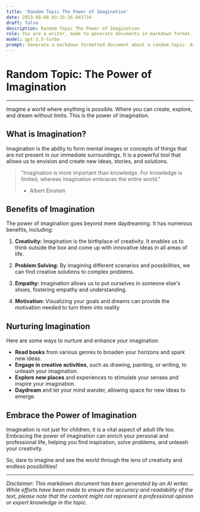 ```yaml
---
title: 'Random Topic The Power of Imagination'
date: 2023-08-08 03:15:16.841734
draft: false
description: Random Topic The Power of Imagination
role: You are a writer, made to generate documents in markdown format. It is very important that all of the documents you generate are in valid markdown format.
model: gpt-3.5-turbo
prompt: Generate a markdown formatted document about a random topic. At the bottom, include a disclaimer explaining that the document was generated by you. The first line of the document should be the title. Make sure that the entire document is in proper markdown format, using a mix of various tags to make the document visually appealing.
---
```


# Random Topic: The Power of Imagination

---

Imagine a world where anything is possible. Where you can create, explore, and dream without limits. This is the power of imagination.

## What is Imagination?

Imagination is the ability to form mental images or concepts of things that are not present in our immediate surroundings. It is a powerful tool that allows us to envision and create new ideas, stories, and solutions.

> "Imagination is more important than knowledge. For knowledge is limited, whereas imagination embraces the entire world."
> - Albert Einstein

## Benefits of Imagination

The power of imagination goes beyond mere daydreaming. It has numerous benefits, including:

1. **Creativity:** Imagination is the birthplace of creativity. It enables us to think outside the box and come up with innovative ideas in all areas of life.

2. **Problem Solving:** By imagining different scenarios and possibilities, we can find creative solutions to complex problems.

3. **Empathy:** Imagination allows us to put ourselves in someone else's shoes, fostering empathy and understanding.

4. **Motivation:** Visualizing your goals and dreams can provide the motivation needed to turn them into reality.

## Nurturing Imagination

Here are some ways to nurture and enhance your imagination:

- **Read books** from various genres to broaden your horizons and spark new ideas.
- **Engage in creative activities**, such as drawing, painting, or writing, to unleash your imagination.
- **Explore new places** and experiences to stimulate your senses and inspire your imagination.
- **Daydream** and let your mind wander, allowing space for new ideas to emerge.

## Embrace the Power of Imagination

Imagination is not just for children; it is a vital aspect of adult life too. Embracing the power of imagination can enrich your personal and professional life, helping you find inspiration, solve problems, and unleash your creativity.

So, dare to imagine and see the world through the lens of creativity and endless possibilities!

---

*Disclaimer: This markdown document has been generated by an AI writer. While efforts have been made to ensure the accuracy and readability of the text, please note that the content might not represent a professional opinion or expert knowledge in the topic.*